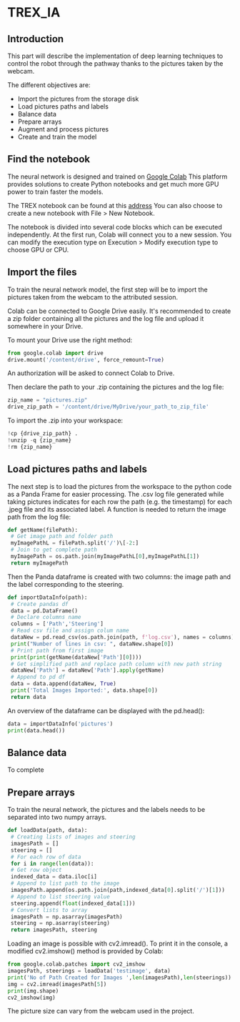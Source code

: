 # TREX_IA
## Introduction
This part will describe the implementation of deep learning techniques to control the robot through the pathway thanks to the pictures taken by the webcam.

The different objectives are:
- Import the pictures from the storage disk
- Load pictures paths and labels
- Balance data
- Prepare arrays
- Augment and process pictures
- Create and train the model

## Find the notebook
The neural network is designed and trained on [Google Colab](https://colab.research.google.com) This platform provides solutions to create Python notebooks and get much more GPU power to train faster the models.

The TREX notebook can be found at this [address](https://colab.research.google.com/drive/1Inww_IHnbZclx8BwDfj4aP4N3cu4Dl9k?usp=sharing) You can also choose to create a new notebook with File > New Notebook.

The notebook is divided into several code blocks which can be executed independently. At the first run, Colab will connect you to a new session. You can modify the execution type on Execution > Modify execution type to choose GPU or CPU.

## Import the files
To train the neural network model, the first step will be to import the pictures taken from the webcam to the attributed session. 

Colab can be connected to Google Drive easily. It's recommended to create a zip folder containing all the pictures and the log file and upload it somewhere in your Drive.

To mount your Drive use the right method:
```python
from google.colab import drive
drive.mount('/content/drive', force_remount=True)
```
An authorization will be asked to connect Colab to Drive.

Then declare the path to your .zip containing the pictures and the log file:
```python
zip_name = "pictures.zip"
drive_zip_path = '/content/drive/MyDrive/your_path_to_zip_file'
```
To import the .zip into your workspace:
```python
!cp {drive_zip_path} .
!unzip -q {zip_name}
!rm {zip_name}
```

## Load pictures paths and labels
The next step is to load the pictures from the workspace to the python code as a Panda Frame for easier processing.
The .csv log file generated while taking pictures indicates for each row the path (e.g. the timestamp) for each .jpeg file and its associated label. A function is needed to return the image path from the log file:
```python
def getName(filePath):
 # Get image path and folder path
 myImagePathL = filePath.split('/')\[-2:]
 # Join to get complete path
 myImagePath = os.path.join(myImagePathL[0],myImagePathL[1])
 return myImagePath
```
Then the Panda dataframe is created with two columns: the image path and the label corresponding to the steering.
```python
def importDataInfo(path):
 # Create pandas df
 data = pd.DataFrame()
 # Declare columns name
 columns = ['Path','Steering']
 # Read csv file and assign colum name
 dataNew = pd.read_csv(os.path.join(path, f'log.csv'), names = columns)
 print("Number of lines in csv: ", dataNew.shape[0])
 # Print path from first image
 print(print(getName(dataNew['Path'][0])))
 # Get simplified path and replace path column with new path string
 dataNew['Path'] = dataNew['Path'].apply(getName)
 # Append to pd df
 data = data.append(dataNew, True)
 print('Total Images Imported:', data.shape[0])
 return data
```
An overview of the dataframe can be displayed with the pd.head():
```python
data = importDataInfo('pictures')
print(data.head())
```

## Balance data
To complete

## Prepare arrays
To train the neural network, the pictures and the labels needs to be separated into two numpy arrays.
```python
def loadData(path, data):
 # Creating lists of images and steering
 imagesPath = []
 steering = []
 # For each row of data
 for i in range(len(data)):
 # Get row object
 indexed_data = data.iloc[i]
 # Append to list path to the image
 imagesPath.append(os.path.join(path,indexed_data[0].split('/')[1]))
 # Append to list steering value
 steering.append(float(indexed_data[1]))
 # Convert lists to array
 imagesPath = np.asarray(imagesPath)
 steering = np.asarray(steering)
 return imagesPath, steering
```
Loading an image is possible with cv2.imread(). To print it in the console, a modified cv2.imshow() method is provided by Colab:
```python
from google.colab.patches import cv2_imshow
imagesPath, steerings = loadData('testimage', data)
print('No of Path Created for Images ',len(imagesPath),len(steerings))
img = cv2.imread(imagesPath[5])
print(img.shape)
cv2_imshow(img)
```
The picture size can vary from the webcam used in the project.
